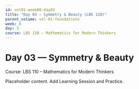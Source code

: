```yaml
---
id: vol01-week08-day03
title: "Day 03 — Symmetry & Beauty (LBS 110)"
parent_volume: vol-01-foundations
week: 8
day: 3
course: LBS 110 – Mathematics for Modern Thinkers
---
```


# Day 03 — Symmetry & Beauty
Course: LBS 110 – Mathematics for Modern Thinkers

Placeholder content. Add Learning Session and Practice.

